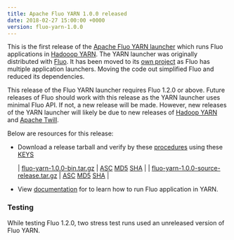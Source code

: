 ```yaml
---
title: Apache Fluo YARN 1.0.0 released
date: 2018-02-27 15:00:00 +0000
version: fluo-yarn-1.0.0
---
```


This is the first release of the [Apache Fluo YARN launcher][fluo-yarn] which runs Fluo applications in
[Hadooop YARN][YARN]. The YARN launcher was originally distributed with [Fluo][fluo]. It has been
moved to its [own project][fluo-yarn] as Fluo has multiple application launchers. Moving the code out
simplified Fluo and reduced its dependencies.

This release of the Fluo YARN launcher requires Fluo 1.2.0 or above. Future releases of Fluo should
work with this release as the YARN launcher uses minimal Fluo API. If not, a new release will be made. However,
new releases of the YARN launcher will likely be due to new releases of [Hadoop YARN][YARN] and [Apache Twill][Twill].

Below are resources for this release:

 * Download a release tarball and verify by these [procedures] using these [KEYS]
 
   | [fluo-yarn-1.0.0-bin.tar.gz][bin-release]            | [ASC][bin-asc] [MD5][bin-md5] [SHA][bin-sha] |
   | [fluo-yarn-1.0.0-source-release.tar.gz][src-release] | [ASC][src-asc] [MD5][src-md5] [SHA][src-sha] |
 * View [documentation][docs] for to learn how to run Fluo application in YARN.

### Testing

While testing Fluo 1.2.0, two stress test runs used an unreleased version of Fluo YARN.
 
[procedures]: https://www.apache.org/info/verification
[KEYS]: https://www.apache.org/dist/fluo/KEYS
[bin-release]: https://www.apache.org/dyn/closer.lua/fluo/fluo-yarn/1.0.0/fluo-yarn-1.0.0-bin.tar.gz
[bin-asc]: https://www.apache.org/dist/fluo/fluo-yarn/1.0.0/fluo-yarn-1.0.0-bin.tar.gz.asc
[bin-md5]: https://www.apache.org/dist/fluo/fluo-yarn/1.0.0/fluo-yarn-1.0.0-bin.tar.gz.md5
[bin-sha]: https://www.apache.org/dist/fluo/fluo-yarn/1.0.0/fluo-yarn-1.0.0-bin.tar.gz.sha
[src-release]: https://www.apache.org/dyn/closer.lua/fluo/fluo/1.0.0/fluo-yarn-1.0.0-source-release.tar.gz
[src-asc]: https://www.apache.org/dist/fluo/fluo-yarn/1.0.0/fluo-yarn-1.0.0-source-release.tar.gz.asc
[src-md5]: https://www.apache.org/dist/fluo/fluo-yarn/1.0.0/fluo-yarn-1.0.0-source-release.tar.gz.md5
[src-sha]: https://www.apache.org/dist/fluo/fluo-yarn/1.0.0/fluo-yarn-1.0.0-source-release.tar.gz.sha
[docs]: /docs/fluo/1.2/administration/run-fluo-in-yarn
[fluo-yarn]: https://github.com/apache/fluo-yarn
[YARN]: https://hadoop.apache.org/docs/r2.8.0/hadoop-yarn/hadoop-yarn-site/YARN.html
[fluo]: https://github.com/apache/fluo
[Twill]: http://twill.apache.org/
